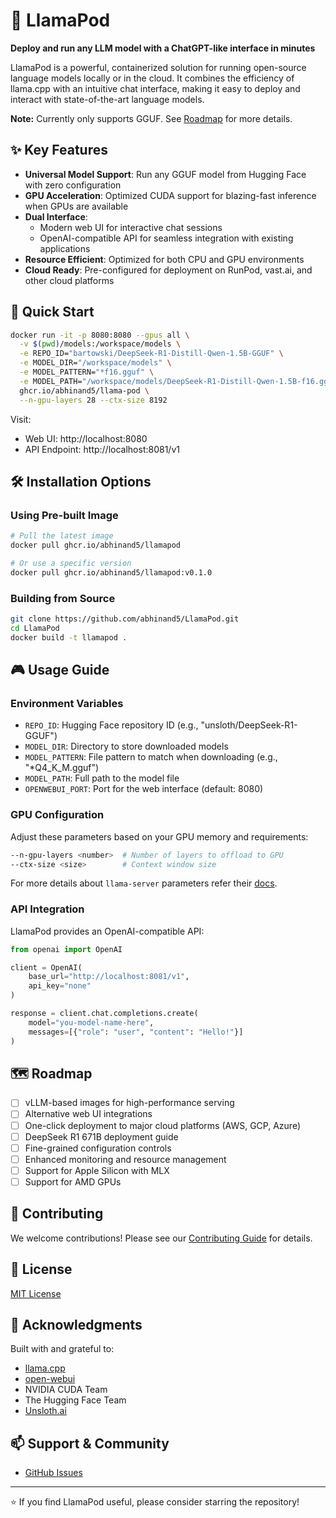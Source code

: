 # 🦙 LlamaPod

**Deploy and run any LLM model with a ChatGPT-like interface in minutes**

LlamaPod is a powerful, containerized solution for running open-source language models locally or in the cloud. It combines the efficiency of llama.cpp with an intuitive chat interface, making it easy to deploy and interact with state-of-the-art language models.

**Note:** Currently only supports GGUF. See [Roadmap](#️-roadmap) for more details.

## ✨ Key Features

- **Universal Model Support**: Run any GGUF model from Hugging Face with zero configuration
- **GPU Acceleration**: Optimized CUDA support for blazing-fast inference when GPUs are available
- **Dual Interface**: 
  - Modern web UI for interactive chat sessions
  - OpenAI-compatible API for seamless integration with existing applications
- **Resource Efficient**: Optimized for both CPU and GPU environments
- **Cloud Ready**: Pre-configured for deployment on RunPod, vast.ai, and other cloud platforms

## 🚀 Quick Start

```bash
docker run -it -p 8080:8080 --gpus all \
  -v $(pwd)/models:/workspace/models \
  -e REPO_ID="bartowski/DeepSeek-R1-Distill-Qwen-1.5B-GGUF" \
  -e MODEL_DIR="/workspace/models" \
  -e MODEL_PATTERN="*f16.gguf" \
  -e MODEL_PATH="/workspace/models/DeepSeek-R1-Distill-Qwen-1.5B-f16.gguf" \
  ghcr.io/abhinand5/llama-pod \
  --n-gpu-layers 28 --ctx-size 8192
```

Visit:
- Web UI: http://localhost:8080
- API Endpoint: http://localhost:8081/v1

## 🛠️ Installation Options

### Using Pre-built Image

```bash
# Pull the latest image
docker pull ghcr.io/abhinand5/llamapod

# Or use a specific version
docker pull ghcr.io/abhinand5/llamapod:v0.1.0
```

### Building from Source

```bash
git clone https://github.com/abhinand5/LlamaPod.git
cd LlamaPod
docker build -t llamapod .
```

## 🎮 Usage Guide

### Environment Variables

- `REPO_ID`: Hugging Face repository ID (e.g., "unsloth/DeepSeek-R1-GGUF")
- `MODEL_DIR`: Directory to store downloaded models
- `MODEL_PATTERN`: File pattern to match when downloading (e.g., "*Q4_K_M.gguf")
- `MODEL_PATH`: Full path to the model file
- `OPENWEBUI_PORT`: Port for the web interface (default: 8080)

### GPU Configuration

Adjust these parameters based on your GPU memory and requirements:

```bash
--n-gpu-layers <number>  # Number of layers to offload to GPU
--ctx-size <size>        # Context window size
```

For more details about `llama-server` parameters refer their [docs](https://github.com/ggerganov/llama.cpp/blob/master/examples/server/README.md).

### API Integration

LlamaPod provides an OpenAI-compatible API:

```python
from openai import OpenAI

client = OpenAI(
    base_url="http://localhost:8081/v1",
    api_key="none"
)

response = client.chat.completions.create(
    model="you-model-name-here",
    messages=[{"role": "user", "content": "Hello!"}]
)
```

## 🗺️ Roadmap

- [ ] vLLM-based images for high-performance serving
- [ ] Alternative web UI integrations
- [ ] One-click deployment to major cloud platforms (AWS, GCP, Azure)
- [ ] DeepSeek R1 671B deployment guide
- [ ] Fine-grained configuration controls
- [ ] Enhanced monitoring and resource management
- [ ] Support for Apple Silicon with MLX
- [ ] Support for AMD GPUs

## 🤝 Contributing

We welcome contributions! Please see our [Contributing Guide](CONTRIBUTING.md) for details.

## 📝 License

[MIT License](LICENSE)

## 🙏 Acknowledgments

Built with and grateful to:
- [llama.cpp](https://github.com/ggerganov/llama.cpp)
- [open-webui](https://github.com/open-webui/open-webui)
- NVIDIA CUDA Team
- The Hugging Face Team
- [Unsloth.ai](https://unsloth.ai/)

## 📫 Support & Community

- [GitHub Issues](https://github.com/abhinand5/LlamaPod/issues)
<!-- - [Discord Community](https://discord.gg/llamapod)
- [Documentation](https://llamapod.docs.com) -->

---

⭐ If you find LlamaPod useful, please consider starring the repository!
